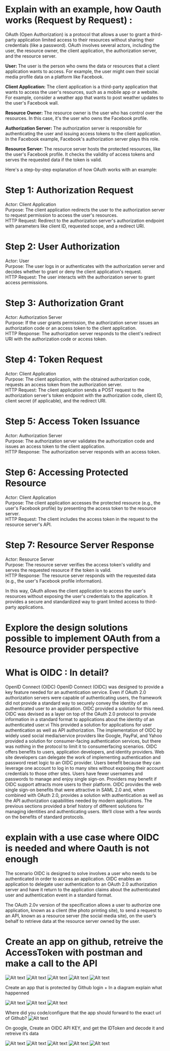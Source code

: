 # Explain with an example, how Oauth works (Request by Request) : 

OAuth (Open Authorization) is a protocol that allows a user to grant a third-party application limited access to their resources without sharing their credentials (like a password). OAuth involves several actors, including the user, the resource owner, the client application, the authorization server, and the resource server.

<b>User: </b>
The user is the person who owns the data or resources that a client application wants to access. For example, the user might own their social media profile data on a platform like Facebook.

<b>Client Application:</b>
The client application is a third-party application that wants to access the user's resources, such as a mobile app or a website. For example, consider a weather app that wants to post weather updates to the user's Facebook wall.

<b>Resource Owner:</b>
The resource owner is the user who has control over the resources. In this case, it's the user who owns the Facebook profile.

<b>Authorization Server:</b>
The authorization server is responsible for authenticating the user and issuing access tokens to the client application. In the Facebook example, Facebook's authorization server plays this role.

<b>Resource Server:</b>
The resource server hosts the protected resources, like the user's Facebook profile. It checks the validity of access tokens and serves the requested data if the token is valid.

Here's a step-by-step explanation of how OAuth works with an example:

# Step 1: Authorization Request

Actor: Client Application  
Purpose: The client application redirects the user to the authorization server to request permission to access the user's resources.  
HTTP Request: Redirect to the authorization server's authorization endpoint with parameters like client ID, requested scope, and a redirect URI.  

# Step 2: User Authorization

Actor: User  
Purpose: The user logs in or authenticates with the authorization server and decides whether to grant or deny the client application's request.  
HTTP Request: The user interacts with the authorization server to grant access permissions.

# Step 3: Authorization Grant

Actor: Authorization Server  
Purpose: If the user grants permission, the authorization server issues an authorization code or an access token to the client application.  
HTTP Response: The authorization server responds to the client's redirect URI with the authorization code or access token.

# Step 4: Token Request

Actor: Client Application  
Purpose: The client application, with the obtained authorization code, requests an access token from the authorization server.  
HTTP Request: The client application sends a POST request to the authorization server's token endpoint with the authorization code, client ID, client secret (if applicable), and the redirect URI.

# Step 5: Access Token Issuance

Actor: Authorization Server  
Purpose: The authorization server validates the authorization code and issues an access token to the client application.  
HTTP Response: The authorization server responds with an access token.

# Step 6: Accessing Protected Resource

Actor: Client Application  
Purpose: The client application accesses the protected resource (e.g., the user's Facebook profile) by presenting the access token to the resource server.  
HTTP Request: The client includes the access token in the request to the resource server's API.

# Step 7: Resource Server Response

Actor: Resource Server  
Purpose: The resource server verifies the access token's validity and serves the requested resource if the token is valid.  
HTTP Response: The resource server responds with the requested data (e.g., the user's Facebook profile information).

In this way, OAuth allows the client application to access the user's resources without exposing the user's credentials to the application. It provides a secure and standardized way to grant limited access to third-party applications.


# Explore the design solutions possible to implement OAuth from a Resource provider perspective


# What is OIDC : In detail? 

OpenID Connect (OIDC)
OpenID Connect (OIDC) was designed to provide a key feature needed for an
authentication service. Even if OAuth 2.0 authorization servers were capable of
authenticating users, the framework did not provide a standard way to securely convey
the identity of an authenticated user to an application. OIDC provided a solution for
this need. OIDC was devised as a layer on top of the OAuth 2.0 protocol to provide
information in a standard format to applications about the identity of an authenticated
user.vi This provided a solution for applications for user authentication as well as API
authorization. The implementation of OIDC by widely used social media/service
providers like Google, PayPal, and Yahoo provided a solution for consumer-facing
authentication services, but there was nothing in the protocol to limit it to consumerfacing scenarios.
OIDC offers benefits to users, application developers, and identity providers. Web
site developers can delegate the work of implementing authentication and password
reset logic to an OIDC provider. Users benefit because they can leverage one account to
log in to many sites without exposing their account credentials to those other sites. Users
have fewer usernames and passwords to manage and enjoy single sign-on. Providers
may benefit if OIDC support attracts more users to their platform. OIDC provides the
web single sign-on benefits that were attractive in SAML 2.0 and, when combined with
OAuth 2.0, provides a solution with authentication as well as the API authorization
capabilities needed by modern applications.
The previous sections provided a brief history of different solutions for managing
identities and authenticating users. We’ll close with a few words on the benefits of
standard protocols.

# explain with a use case where OIDC is needed and where Oauth is not enough

The scenario OIDC is designed to solve involves a user who needs to be authenticated in order to access an application. 
OIDC enables an application to delegate user authentication to an OAuth 2.0 authorization server and have it return to the application claims about the authenticated user and authentication event in a standard format.

The OAuth 2.0v version of
the specification allows a user to authorize one application, known as a client (the photo
printing site), to send a request to an API, known as a resource server (the social media
site), on the user’s behalf to retrieve data at the resource server owned by the user.

# Create an app on github, retreive the AccessToken with postman and make a call to the API

![Alt text](screenshots/image.png)
![Alt text](screenshots/image-1.png)
![Alt text](screenshots/image-2.png)
![Alt text](screenshots/image-3.png)
![Alt text](screenshots/image-4.png)

Create an app that is protected by Github login + In a diagram explain what happenned 

![Alt text](screenshots/image-6.png)
![Alt text](screenshots/image-7.png)
![Alt text](screenshots/image-8.png)

Where did you code/configure that the app should forward to the exact url of Github?
![Alt text](screenshots/image-5.png)


On google, Create an OIDC API KEY, and get the IDToken and decode it and retreive it’s data

![Alt text](screenshots/image-9.png)
![Alt text](screenshots/image-10.png)
![Alt text](screenshots/image-11.png)
![Alt text](screenshots/image-13.png)
![Alt text](screenshots/image-12.png)